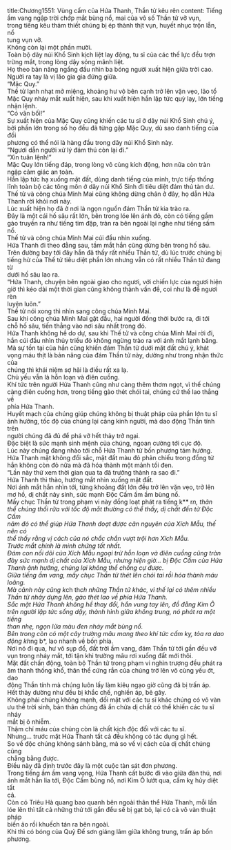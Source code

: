 title:Chương1551: Vùng cấm của Hứa Thanh, Thần tử kêu rên
content:
Tiếng ầm vang ngập trời chớp mắt bùng nổ, mai của vô số Thần tử vỡ vụn,<br>trong tiếng kêu thảm thiết chúng bị ép thành thịt vụn, huyết nhục trộn lẫn, nổ<br>tung vụn vỡ.<br>Không còn lại một phần mười.<br>Toàn bộ dãy núi Khổ Sinh kịch liệt lay động, tu sĩ của các thế lực đều trợn<br>trừng mắt, trong lòng dậy sóng mãnh liệt.<br>Họ theo bản năng ngẩng đầu nhìn ba bóng người xuất hiện giữa trời cao.<br>Người ra tay là vị lão gia gia đứng giữa.<br>“Mặc Quy.”<br>Thế tử lạnh nhạt mở miệng, khoảng hư vô bên cạnh trở lên vặn vẹo, lão tổ<br>Mặc Quy nháy mắt xuất hiện, sau khi xuất hiện hắn lập tức quỳ lạy, lớn tiếng<br>nhận lệnh.<br>“Có vãn bối!”<br>Sự xuất hiện của Mặc Quy cũng khiến các tu sĩ ở dãy núi Khổ Sinh chú ý,<br>bởi phần lớn trong số họ đều đã từng gặp Mặc Quy, dù sao danh tiếng của đối<br>phương có thể nói là hàng đầu trong dãy núi Khổ Sinh này.<br>“Ngươi dẫn người xử lý đám thú còn lại đi.”<br>“Xin tuân lệnh!”<br>Mặc Quy lớn tiếng đáp, trong lòng vô cùng kích động, hơn nữa còn tràn<br>ngập cảm giác an toàn.<br>Hắn lập tức hạ xuống mặt đất, dùng danh tiếng của mình, trực tiếp thống<br>lĩnh toàn bộ các tông môn ở dãy núi Khổ Sinh đi tiêu diệt đám thú tàn dư.<br>Thế tử và công chúa Minh Mai cũng không dừng chân ở đây, họ dẫn Hứa<br>Thanh rời khỏi nơi này.<br>Lúc xuất hiện họ đã ở nơi là ngọn nguồn đám Thần tử kia trào ra.<br>Đây là một cái hố sâu rất lớn, bên trong lóe lên ánh đỏ, còn có tiếng gầm<br>gào truyền ra như tiếng tim đập, tràn ra bên ngoài lại nghe như tiếng sấm nổ.<br>Thế tử và công chúa Minh Mai cúi đầu nhìn xuống.<br>Hứa Thanh đi theo đằng sau, tầm mắt hắn cũng dừng bên trong hố sâu.<br>Trên đường bay tới đây hắn đã thấy rất nhiều Thần tử, dù lúc trước chúng bị<br>tiếng hừ của Thế tử tiêu diệt phần lớn nhưng vẫn có rất nhiều Thần tử đang từ<br>dưới hố sâu lao ra.<br>“Hứa Thanh, chuyện bên ngoài giao cho ngươi, với chiến lực của ngươi hiện<br>giờ thì kéo dài một thời gian cũng không thành vấn đề, coi như là để ngươi rèn<br>luyện luôn.”<br>Thế tử nói xong thì nhìn sang công chúa Minh Mai.<br>Sau khi công chúa Minh Mai gật đầu, hai người đồng thời bước ra, đi tới<br>chỗ hố sâu, tiến thẳng vào nơi sâu nhất trong đó.<br>Hứa Thanh không hề do dự, sau khi Thế tử và công chúa Minh Mai rời đi,<br>hắn cúi đầu nhìn thủy triều đỏ không ngừng trào ra với ánh mắt lạnh băng.<br>Mà sự tồn tại của hắn cũng khiến đám Thần tử dưới mặt đất chú ý, khát<br>vọng máu thịt là bản năng của đám Thần tử này, dường như trong nhận thức của<br>chúng thì khái niệm sợ hãi là điều rất xa lạ.<br>Chủ yếu vẫn là hỗn loạn và điên cuồng.<br>Khí tức trên người Hứa Thanh cũng như càng thêm thơm ngọt, vì thế chúng<br>càng điên cuồng hơn, trong tiếng gào thét chói tai, chúng cứ thế lao thẳng về<br>phía Hứa Thanh.<br>Huyết mạch của chúng giúp chúng không bị thuật pháp của phần lớn tu sĩ<br>ảnh hưởng, tốc độ của chúng lại càng kinh người, mà dao động Thần tính trên<br>người chúng đã đủ để phá vỡ hết thảy trở ngại.<br>Đặc biệt là sức mạnh sinh mệnh của chúng, ngoan cường tới cực độ.<br>Lúc này chúng đang nhào tới chỗ Hứa Thanh từ bốn phương tám hướng.<br>Hứa Thanh mặt không đổi sắc, mặt đất màu đỏ phản chiếu trong đồng tử<br>hắn không còn đỏ nữa mà đã hóa thành một mảnh tối đen.<br>“Lần này thử xem thời gian qua ta đã trưởng thành ra sao đi.”<br>Hứa Thanh thì thào, hướng mắt nhìn xuống mặt đất.<br>Nơi ánh mắt hắn nhìn tới, từng khoảng đất lớn đều trở lên vặn vẹo, trở lên<br>mơ hồ, dị chất nảy sinh, sức mạnh Độc Cấm ầm ầm bùng nổ.<br>Mấy chục Thần tử trong phạm vi này đồng loạt phát ra tiếng k** r*n, thân<br>thể chúng thối rữa với tốc độ mắt thường có thể thấy, dị chất đến từ Độc Cấm<br>năm đó có thể giúp Hứa Thanh đoạt được căn nguyên của Xích Mẫu, thế nên có<br>thể thấy rằng vị cách của nó chắc chắn vượt trội hơn Xích Mẫu.<br>Trước mắt chính là minh chứng tốt nhất.<br>Đám con nối dõi của Xích Mẫu ngoại trừ hỗn loạn và điên cuồng cũng tràn<br>đày sức mạnh dị chất của Xích Mẫu, nhưng hiện giờ... bị Độc Cấm của Hứa<br>Thanh ảnh hưởng, chúng lại không thể chống cự được.<br>Giữa tiếng ầm vang, mấy chục Thần tử thét lên chói tai rồi hóa thành máu<br>loãng.<br>Mà cảnh này cũng k*ch th*ch những Thần tử khác, vì thế lại có thêm nhiều<br>Thần tử nhảy dựng lên, gào thét lao về phía Hứa Thanh.<br>Sắc mặt Hứa Thanh không hề thay đổi, hắn vung tay lên, đồ đằng Kim Ô<br>trên người lập tức sống dậy, thành hình giữa không trung, nó phát ra một tiếng<br>than nhẹ, ngọn lửa màu đen nháy mắt bùng nổ.<br>Bên trong còn có một cây trường mâu mang theo khí tức cấm kỵ, tỏa ra dao<br>động kh*ng b*, lao nhanh về bốn phía.<br>Nơi nó đi qua, hư vô sụp đổ, đất trời ầm vang, đám Thần tử tới gần đều vỡ<br>vụn trong nháy mắt, tới tận khi trường mâu rơi xuống đất mới thôi.<br>Mặt đất chấn động, toàn bộ Thần tử trong phạm vi nghìn trượng đều phát ra<br>âm thanh thống khổ, thân thể cứng rắn của chúng trở lên vô cùng yếu ớt, dao<br>động Thần tính mà chúng luôn lấy làm kiêu ngạo giờ cũng đã bị trấn áp.<br>Hết thảy dường như đều bị khắc chế, nghiền áp, bẻ gãy.<br>Không phải chúng không mạnh, đối mặt với các tu sĩ khác chúng có vô vàn<br>ưu thế trời sinh, bản thân chúng đã ẩn chứa dị chất có thể khiến các tu sĩ nháy<br>mắt bị ô nhiễm.<br>Thậm chí máu của chúng còn là chất kịch độc đối với các tu sĩ.<br>Nhưng... trước mặt Hứa Thanh tất cả đều không có tác dụng gì hết.<br>So về độc chúng không sánh bằng, mà so về vị cách của dị chất chúng cũng<br>chẳng bằng được.<br>Điều này đã định trước đây là một cuộc tàn sát đơn phương.<br>Trong tiếng ầm ầm vang vọng, Hứa Thanh cất bước đi vào giữa đàn thú, nơi<br>ánh mắt hắn lia tới, Độc Cấm bùng nổ, nơi Kim Ô lướt qua, cấm kỵ hủy diệt tất<br>cả.<br>Còn có Triêu Hà quang bao quanh bên ngoài thân thể Hứa Thanh, mỗi lần<br>lóe lên thì tất cả những thứ tới gần đều sẽ bị gạt bỏ, lại có cả vô vàn thuật pháp<br>biến ảo rồi khuếch tán ra bên ngoài.<br>Khi thì có bóng của Quỷ Đế sơn giáng lâm giữa không trung, trấn áp bốn<br>phương.